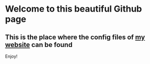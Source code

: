 # Welcome to this beautiful Github page
## This is the place where the config files of [my website](https://floridaman779.github.io/) can be found
Enjoy!


